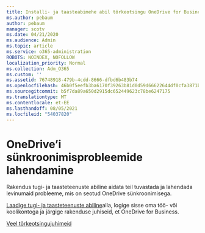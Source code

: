 ```yaml
---
title: Installi- ja taasteabimehe abil tõrkeotsingu OneDrive for Business
ms.author: pebaum
author: pebaum
manager: scotv
ms.date: 04/21/2020
ms.audience: Admin
ms.topic: article
ms.service: o365-administration
ROBOTS: NOINDEX, NOFOLLOW
localization_priority: Normal
ms.collection: Adm_O365
ms.custom: ''
ms.assetid: 76748918-479b-4cdd-8666-dfbd6b483b74
ms.openlocfilehash: 46b0f5eefb3ba6170f39263b81d0d59d66622644df0cfa3871b1ce4cdd214818
ms.sourcegitcommit: b5f7da89a650d2915dc652449623c78be6247175
ms.translationtype: MT
ms.contentlocale: et-EE
ms.lasthandoff: 08/05/2021
ms.locfileid: "54037820"
---
```

# <a name="fix-onedrive-sync-problems"></a>OneDrive’i sünkroonimisprobleemide lahendamine

Rakendus tugi- ja taasteteenuste abiline aidata teil tuvastada ja lahendada levinumaid probleeme, mis on seotud OneDrive sünkroonimisega. 
  
[Laadige tugi- ja taasteteenuste abiline](https://aka.ms/sara)alla, logige sisse oma töö- või koolikontoga ja järgige rakenduse juhiseid, et OneDrive for Business. 
  
[Veel tõrkeotsingujuhimeid](https://go.microsoft.com/fwlink/?linkid=872097)
  

